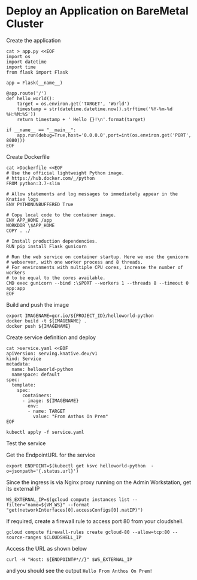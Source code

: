 # Deploy an Application on BareMetal Cluster


Create the application
```
cat > app.py <<EOF
import os
import datetime
import time
from flask import Flask

app = Flask(__name__)

@app.route('/')
def hello_world():
    target = os.environ.get('TARGET', 'World')
    timestamp = str(datetime.datetime.now().strftime('%Y-%m-%d %H:%M:%S'))      
    return timestamp + ' Hello {}!\n'.format(target)

if __name__ == "__main__":
    app.run(debug=True,host='0.0.0.0',port=int(os.environ.get('PORT', 8080)))
EOF

```

Create Dockerfile

```
cat >Dockerfile <<EOF
# Use the official lightweight Python image.
# https://hub.docker.com/_/python
FROM python:3.7-slim

# Allow statements and log messages to immediately appear in the Knative logs
ENV PYTHONUNBUFFERED True

# Copy local code to the container image.
ENV APP_HOME /app
WORKDIR \$APP_HOME
COPY . ./

# Install production dependencies.
RUN pip install Flask gunicorn

# Run the web service on container startup. Here we use the gunicorn
# webserver, with one worker process and 8 threads.
# For environments with multiple CPU cores, increase the number of workers
# to be equal to the cores available.
CMD exec gunicorn --bind :\$PORT --workers 1 --threads 8 --timeout 0 app:app
EOF

```

Build and push the image
```
export IMAGENAME=gcr.io/${PROJECT_ID}/helloworld-python
docker build -t ${IMAGENAME} .
docker push ${IMAGENAME}
```

Create service definition and deploy

```
cat >service.yaml <<EOF
apiVersion: serving.knative.dev/v1
kind: Service
metadata:
  name: helloworld-python
  namespace: default
spec:
  template:
    spec:
      containers:
      - image: ${IMAGENAME}
        env:
        - name: TARGET
          value: "From Anthos On Prem"
EOF

kubectl apply -f service.yaml
```

Test the service

Get the EndpointURL for the service
```
export ENDPOINT=$(kubectl get ksvc helloworld-python  -o=jsonpath='{.status.url}')
```

Since the ingress is via Nginx proxy running on the Admin Workstation, get its external IP

```
WS_EXTERNAL_IP=$(gcloud compute instances list --filter="name=${VM_WS}" --format "get(networkInterfaces[0].accessConfigs[0].natIP)")
```

If required, create a firewall rule to access port 80 from your cloudshell.

```
gcloud compute firewall-rules create gcloud-80 --allow=tcp:80 --source-ranges $CLOUDSHELL_IP
```

Access the URL as shown below
```
curl -H "Host: ${ENDPOINT#*//}" $WS_EXTERNAL_IP
```
and you should see the output `Hello From Anthos On Prem!`

